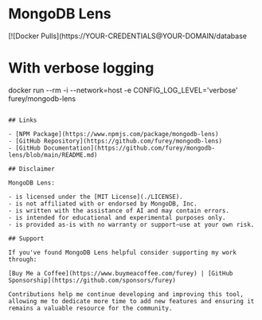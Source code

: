 # MongoDB Lens

[![Docker Pulls](https://YOUR-CREDENTIALS@YOUR-DOMAIN/database

# With verbose logging
docker run --rm -i --network=host -e CONFIG_LOG_LEVEL='verbose' furey/mongodb-lens
```

## Links

- [NPM Package](https://www.npmjs.com/package/mongodb-lens)
- [GitHub Repository](https://github.com/furey/mongodb-lens)
- [GitHub Documentation](https://github.com/furey/mongodb-lens/blob/main/README.md)

## Disclaimer

MongoDB Lens:

- is licensed under the [MIT License](./LICENSE).
- is not affiliated with or endorsed by MongoDB, Inc.
- is written with the assistance of AI and may contain errors.
- is intended for educational and experimental purposes only.
- is provided as-is with no warranty or support—use at your own risk.

## Support

If you've found MongoDB Lens helpful consider supporting my work through:

[Buy Me a Coffee](https://www.buymeacoffee.com/furey) | [GitHub Sponsorship](https://github.com/sponsors/furey)

Contributions help me continue developing and improving this tool, allowing me to dedicate more time to add new features and ensuring it remains a valuable resource for the community.
